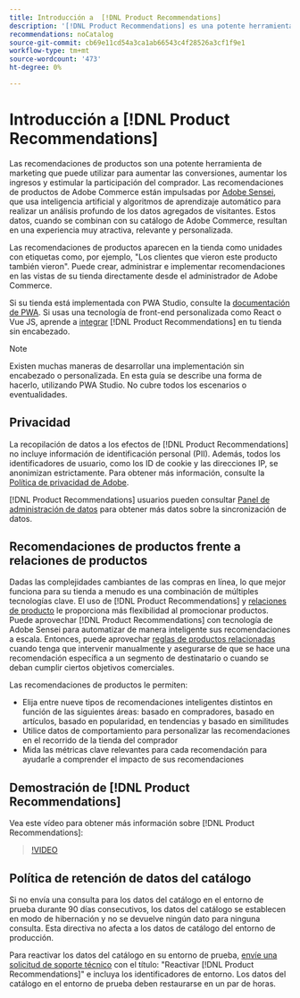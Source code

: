 ```yaml
---
title: Introducción a  [!DNL Product Recommendations]
description: '[!DNL Product Recommendations] es una potente herramienta de marketing que puede usar para aumentar las conversiones, aumentar los ingresos y estimular la participación del comprador.'
recommendations: noCatalog
source-git-commit: cb69e11cd54a3ca1ab66543c4f28526a3cf1f9e1
workflow-type: tm+mt
source-wordcount: '473'
ht-degree: 0%

---
```


# Introducción a [!DNL Product Recommendations]

Las recomendaciones de productos son una potente herramienta de marketing que puede utilizar para aumentar las conversiones, aumentar los ingresos y estimular la participación del comprador. Las recomendaciones de productos de Adobe Commerce están impulsadas por [Adobe Sensei](https://www.adobe.com/sensei.html), que usa inteligencia artificial y algoritmos de aprendizaje automático para realizar un análisis profundo de los datos agregados de visitantes. Estos datos, cuando se combinan con su catálogo de Adobe Commerce, resultan en una experiencia muy atractiva, relevante y personalizada.

Las recomendaciones de productos aparecen en la tienda como unidades con etiquetas como, por ejemplo, &quot;Los clientes que vieron este producto también vieron&quot;. Puede crear, administrar e implementar recomendaciones en las vistas de su tienda directamente desde el administrador de Adobe Commerce.

Si su tienda está implementada con PWA Studio, consulte la [documentación de PWA](https://developer.adobe.com/commerce/pwa-studio/integrations/product-recommendations/). Si usas una tecnología de front-end personalizada como React o Vue JS, aprende a [integrar](headless.md) [!DNL Product Recommendations] en tu tienda sin encabezado.

>[!NOTE]
>
>Existen muchas maneras de desarrollar una implementación sin encabezado o personalizada. En esta guía se describe una forma de hacerlo, utilizando PWA Studio. No cubre todos los escenarios o eventualidades.

## Privacidad

La recopilación de datos a los efectos de [!DNL Product Recommendations] no incluye información de identificación personal (PII). Además, todos los identificadores de usuario, como los ID de cookie y las direcciones IP, se anonimizan estrictamente. Para obtener más información, consulte la [Política de privacidad de Adobe](https://www.adobe.com/privacy/policy.html).

[!DNL Product Recommendations] usuarios pueden consultar [Panel de administración de datos](https://experienceleague.adobe.com/docs/commerce-admin/systems/data-transfer/data-dashboard.html) para obtener más datos sobre la sincronización de datos.

## Recomendaciones de productos frente a relaciones de productos

Dadas las complejidades cambiantes de las compras en línea, lo que mejor funciona para su tienda a menudo es una combinación de múltiples tecnologías clave. El uso de [!DNL Product Recommendations] y [relaciones de producto](https://experienceleague.adobe.com/docs/commerce-admin/marketing/promotions/product-relationships/product-relationships.html) le proporciona más flexibilidad al promocionar productos. Puede aprovechar [!DNL Product Recommendations] con tecnología de Adobe Sensei para automatizar de manera inteligente sus recomendaciones a escala. Entonces, puede aprovechar [reglas de productos relacionadas](https://experienceleague.adobe.com/docs/commerce-admin/marketing/promotions/product-relationships/product-related-rules.html) cuando tenga que intervenir manualmente y asegurarse de que se hace una recomendación específica a un segmento de destinatario o cuando se deban cumplir ciertos objetivos comerciales.

Las recomendaciones de productos le permiten:

- Elija entre nueve tipos de recomendaciones inteligentes distintos en función de las siguientes áreas: basado en compradores, basado en artículos, basado en popularidad, en tendencias y basado en similitudes
- Utilice datos de comportamiento para personalizar las recomendaciones en el recorrido de la tienda del comprador
- Mida las métricas clave relevantes para cada recomendación para ayudarle a comprender el impacto de sus recomendaciones

## Demostración de [!DNL Product Recommendations]

Vea este vídeo para obtener más información sobre [!DNL Product Recommendations]:

>[!VIDEO](https://video.tv.adobe.com/v/343991?quality=12)

## Política de retención de datos del catálogo

Si no envía una consulta para los datos del catálogo en el entorno de prueba durante 90 días consecutivos, los datos del catálogo se establecen en modo de hibernación y no se devuelve ningún dato para ninguna consulta. Esta directiva no afecta a los datos de catálogo del entorno de producción.

Para reactivar los datos del catálogo en su entorno de prueba, [envíe una solicitud de soporte técnico](https://experienceleague.adobe.com/en/docs/commerce-knowledge-base/kb/help-center-guide/magento-help-center-user-guide#experience-league-start-page) con el título: &quot;Reactivar [!DNL Product Recommendations]&quot; e incluya los identificadores de entorno. Los datos del catálogo en el entorno de prueba deben restaurarse en un par de horas.
